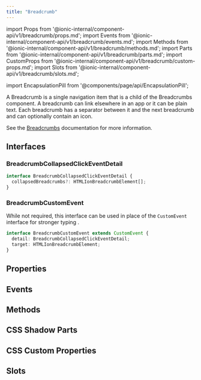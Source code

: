 ```yaml
---
title: "Breadcrumb"
---
```

import Props from '@ionic-internal/component-api/v1/breadcrumb/props.md';
import Events from '@ionic-internal/component-api/v1/breadcrumb/events.md';
import Methods from '@ionic-internal/component-api/v1/breadcrumb/methods.md';
import Parts from '@ionic-internal/component-api/v1/breadcrumb/parts.md';
import CustomProps from '@ionic-internal/component-api/v1/breadcrumb/custom-props.md';
import Slots from '@ionic-internal/component-api/v1/breadcrumb/slots.md';

import EncapsulationPill from '@components/page/api/EncapsulationPill';

<EncapsulationPill type="shadow" />


A Breadcrumb is a single navigation item that is a child of the Breadcrumbs component. A breadcrumb can link elsewhere in an app or it can be plain text. Each breadcrumb has a separator between it and the next breadcrumb and can optionally contain an icon.

See the [Breadcrumbs](./breadcrumbs) documentation for more information.

## Interfaces

### BreadcrumbCollapsedClickEventDetail

```typescript
interface BreadcrumbCollapsedClickEventDetail {
  collapsedBreadcrumbs?: HTMLIonBreadcrumbElement[];
}
```

### BreadcrumbCustomEvent

While not required, this interface can be used in place of the `CustomEvent` interface for stronger typing .

```typescript
interface BreadcrumbCustomEvent extends CustomEvent {
  detail: BreadcrumbCollapsedClickEventDetail;
  target: HTMLIonBreadcrumbElement;
}
```




## Properties
<Props />

## Events
<Events />

## Methods
<Methods />

## CSS Shadow Parts
<Parts />

## CSS Custom Properties
<CustomProps />

## Slots
<Slots />
